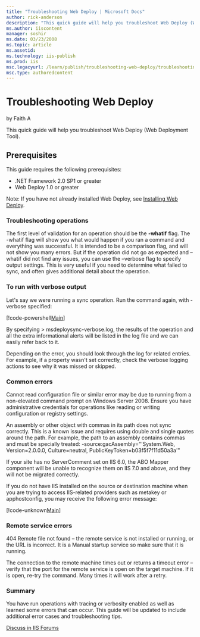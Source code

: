 ```yaml
---
title: "Troubleshooting Web Deploy | Microsoft Docs"
author: rick-anderson
description: "This quick guide will help you troubleshoot Web Deploy (Web Deployment Tool). Prerequisites This guide requires the following prerequisites: .NET Framework 2..."
ms.author: iiscontent
manager: soshir
ms.date: 03/23/2008
ms.topic: article
ms.assetid: 
ms.technology: iis-publish
ms.prod: iis
msc.legacyurl: /learn/publish/troubleshooting-web-deploy/troubleshooting-web-deploy
msc.type: authoredcontent
---
```

Troubleshooting Web Deploy
====================
by Faith A

This quick guide will help you troubleshoot Web Deploy (Web Deployment Tool).

## Prerequisites

This guide requires the following prerequisites:

- .NET Framework 2.0 SP1 or greater
- Web Deploy 1.0 or greater

Note: If you have not already installed Web Deploy, see [Installing Web Deploy](../using-web-deploy/use-the-web-deployment-tool.md "Installing the Web Deploy").

### Troubleshooting operations

The first level of validation for an operation should be the **-whatif** flag. The -whatif flag will show you what would happen if you ran a command and everything was successful. It is intended to be a comparison flag, and will not show you many errors. But if the operation did not go as expected and –whatif did not find any issues, you can use the –verbose flag to specify output settings. This is very useful if you need to determine what failed to sync, and often gives additional detail about the operation.

### To run with verbose output

Let's say we were running a sync operation. Run the command again, with -verbose specified:

[!code-powershell[Main](troubleshooting-web-deploy/samples/sample1.ps1)]

By specifying &gt; msdeploysync-verbose.log, the results of the operation and all the extra informational alerts will be listed in the log file and we can easily refer back to it.

Depending on the error, you should look through the log for related entries. For example, if a property wasn't set correctly, check the verbose logging actions to see why it was missed or skipped.

### Common errors

Cannot read configuration file or similar error may be due to running from a non-elevated command prompt on Windows Server 2008. Ensure you have administrative credentials for operations like reading or writing configuration or registry settings.

An assembly or other object with commas in its path does not sync correctly. This is a known issue and requires using double and single quotes around the path. For example, the path to an assembly contains commas and must be specially treated: -source:gacAssembly="'System.Web, Version=2.0.0.0, Culture=neutral, PublicKeyToken=b03f5f7f11d50a3a'"

If your site has no ServerComment set on IIS 6.0, the ABO Mapper component will be unable to recognize them on IIS 7.0 and above, and they will not be migrated correctly.

If you do not have IIS installed on the source or destination machine when you are trying to access IIS-related providers such as metakey or apphostconfig, you may receive the following error message:

[!code-unknown[Main](troubleshooting-web-deploy/samples/sample-127152-2.unknown)]

### Remote service errors

404 Remote file not found – the remote service is not installed or running, or the URL is incorrect. It is a Manual startup service so make sure that it is running.

The connection to the remote machine times out or returns a timeout error – verify that the port for the remote service is open on the target machine. If it is open, re-try the command. Many times it will work after a retry.

### Summary

You have run operations with tracing or verbosity enabled as well as learned some errors that can occur. This guide will be updated to include additional error cases and troubleshooting tips.

[Discuss in IIS Forums](https://forums.iis.net/1144.aspx)